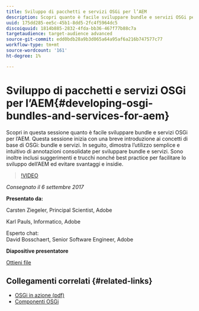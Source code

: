 ```yaml
---
title: Sviluppo di pacchetti e servizi OSGi per l’AEM
description: Scopri quanto è facile sviluppare bundle e servizi OSGi per l’AEM. Questa sessione inizia con una breve introduzione ai concetti di base di OSGi.
uuid: 175dd285-ee5c-45b1-8dd5-2fc4f5964dc5
discoiquuid: 1814b885-2832-4fda-bb36-467f77b88c7a
targetaudience: target-audience advanced
source-git-commit: edd0bdb28a9b3d065a64a95af6a216b747577c77
workflow-type: tm+mt
source-wordcount: '161'
ht-degree: 1%

---
```


# Sviluppo di pacchetti e servizi OSGi per l’AEM{#developing-osgi-bundles-and-services-for-aem}

Scopri in questa sessione quanto è facile sviluppare bundle e servizi OSGi per l’AEM. Questa sessione inizia con una breve introduzione ai concetti di base di OSGi: bundle e servizi. In seguito, dimostra l’utilizzo semplice e intuitivo di annotazioni consolidate per sviluppare bundle e servizi. Sono inoltre inclusi suggerimenti e trucchi nonché best practice per facilitare lo sviluppo dell’AEM ed evitare svantaggi e insidie.

>[!VIDEO](https://video.tv.adobe.com/v/19654/?quality=9)

*Consegnato il 6 settembre 2017*

**Presentato da:**

Carsten Ziegeler, Principal Scientist, Adobe

Karl Pauls, Informatico, Adobe

Esperto chat:\
David Bosschaert, Senior Software Engineer, Adobe

**Diapositive presentatore**

[Ottieni file](assets/aem-gems-osgi-best-practices-090617.pdf)

## Collegamenti correlati {#related-links}

* [OSGi in azione (pdf)](https://manning-content.s3.amazonaws.com/download/9/86fba2b-2ea2-48cc-855d-39e06df49ceb/OSGIiAsamplech1.pdf)
* [Componenti OSGi](https://blog.osoco.de/2015/08/osgi-components-simply-simple-part-i/)